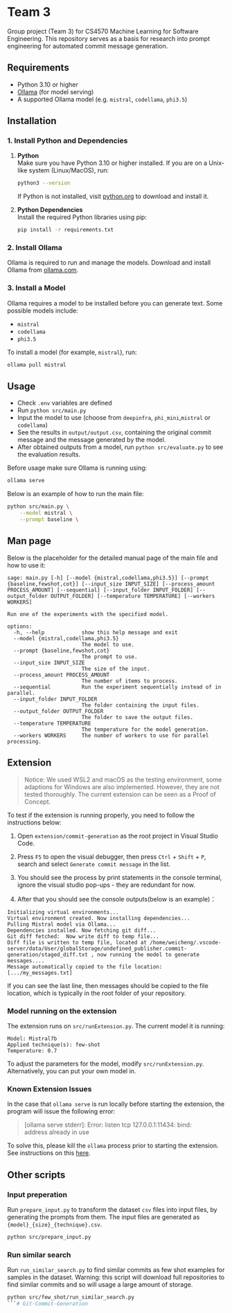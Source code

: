 # Team 3
Group project (Team 3) for CS4570 Machine Learning for Software Engineering. This repository serves as a basis for research into prompt engineering for automated commit message generation. 

## Requirements

- Python 3.10 or higher
- [Ollama](https://github.com/jmorganca/ollama) (for model serving)
- A supported Ollama model (e.g. `mistral`, `codellama`, `phi3.5`)

## Installation

### 1. Install Python and Dependencies

1. **Python**  
   Make sure you have Python 3.10 or higher installed. If you are on a Unix-like system (Linux/MacOS), run:
   ```bash
   python3 --version
   ```
   If Python is not installed, visit [python.org](https://www.python.org/downloads/) to download and install it.

2. **Python Dependencies**  
   Install the required Python libraries using pip:
   ```bash
   pip install -r requirements.txt
   ```

### 2. Install Ollama

Ollama is required to run and manage the models. Download and install Ollama from [ollama.com](https://ollama.com/).

### 3. Install a Model

Ollama requires a model to be installed before you can generate text. Some possible models include:
- `mistral`
- `codellama`
- `phi3.5`

To install a model (for example, `mistral`), run:
```bash
ollama pull mistral
```

## Usage
- Check `.env` variables are defined
- Run `python src/main.py`
- Input the model to use (choose from `deepinfra`, `phi_mini`,`mistral` or `codellama`)
- See the results in `output/output.csv`, containing the original commit message and the message generated by the model.
- After obtained outputs from a model, run `python src/evaluate.py` to see the evaluation results.

Before usage make sure Ollama is running using:
```bash
ollama serve
```

Below is an example of how to run the main file:
```bash
python src/main.py \
    --model mistral \
    --prompt baseline \
```

## Man page

Below is the placeholder for the detailed manual page of the main file and how to use it:

```
sage: main.py [-h] [--model {mistral,codellama,phi3.5}] [--prompt {baseline,fewshot,cot}] [--input_size INPUT_SIZE] [--process_amount PROCESS_AMOUNT] [--sequential] [--input_folder INPUT_FOLDER] [--output_folder OUTPUT_FOLDER] [--temperature TEMPERATURE] [--workers WORKERS]

Run one of the experiments with the specified model.

options:
  -h, --help            show this help message and exit
  --model {mistral,codellama,phi3.5}
                        The model to use.
  --prompt {baseline,fewshot,cot}
                        The prompt to use.
  --input_size INPUT_SIZE
                        The size of the input.
  --process_amount PROCESS_AMOUNT
                        The number of items to process.
  --sequential          Run the experiment sequentially instead of in parallel.
  --input_folder INPUT_FOLDER
                        The folder containing the input files.
  --output_folder OUTPUT_FOLDER
                        The folder to save the output files.
  --temperature TEMPERATURE
                        The temperature for the model generation.
  --workers WORKERS     The number of workers to use for parallel processing.
```

## Extension
>Notice: We used WSL2 and macOS as the testing environment, some adaptions for Windows are also implemented. However, they are not tested thoroughly. The current extension can be seen as a Proof of Concept.

To test if the extension is running properly, you need to follow the instructions below:

1. Open `extension/commit-generation` as the root project in Visual Studio Code.

2. Press `F5` to open the visual debugger, then press `Ctrl` + `Shift` + `P`, search and select `Generate commit message` in the list.

3. You should see the process by print statements in the console terminal, ignore the visual studio pop-ups - they are redundant for now.

4. After that you should see the console outputs(below is an example)：
```
Initializing virtual environments...
Virtual environment created. Now installing dependencies...
Pulling Mistral model via Ollama...
Dependencies installed. Now fetching git diff...
Git diff fetched:  Now write diff to temp file...
Diff file is written to temp file, located at /home/weicheng/.vscode-server/data/User/globalStorage/undefined_publisher.commit-generation/staged_diff.txt , now running the model to generate messages....
Message automatically copied to the file location: [.../my_messages.txt]
```
If you can see the last line, then messages should be copied to the file location, which is typically in the root folder of your repository.

### Model running on the extension
The extension runs on `src/runExtension.py`. The current model it is running:
```
Model: Mistral7b
Applied technique(s): few-shot
Temperature: 0.7
```

To adjust the parameters for the model, modify `src/runExtension.py`. Alternatively, you can put your own model in.

### Known Extension Issues

In the case that `ollama serve` is run locally before starting the extension, the program will issue the following error:

>[ollama serve stderr]: Error: listen tcp 127.0.0.1:11434: bind: address already in use

To solve this, please kill the `ollama` process prior to starting the extension. See instructions on this [here](https://github.com/ollama/ollama/issues/690).

## Other scripts


### Input preperation
Run `prepare_input.py` to transform the dataset `csv` files into input files, by generating the prompts from them. The input files are generated as `{model}_{size}_{technique}.csv`.
```bash
python src/prepare_input.py
```

### Run similar search
Run `run_similar_search.py` to find similar commits as few shot examples for samples in the dataset. Warning: this script will download full repositories to find similar commits and so will usage a large amount of storage.
```bash
python src/few_shot/run_similar_search.py
```# Git-Commit-Generation
